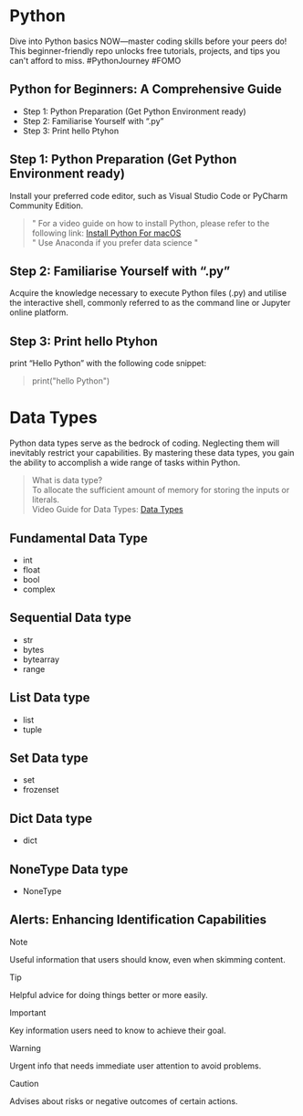 # Python
Dive into Python basics NOW—master coding skills before your peers do! This beginner-friendly repo unlocks free tutorials, projects, and tips you can't afford to miss. #PythonJourney #FOMO

## Python for Beginners: A Comprehensive Guide
- Step 1: Python Preparation (Get Python Environment ready)
- Step 2: Familiarise Yourself with “.py”
- Step 3: Print hello Ptyhon

## Step 1: Python Preparation (Get Python Environment ready)
Install your preferred code editor, such as Visual Studio Code or PyCharm Community Edition.
> " For a video guide on how to install Python, please refer to the following link: [Install Python For macOS](https://www.youtube.com/watch?v=Rxc6RWbY-yw)  
> " Use Anaconda if you prefer data science "

## Step 2: Familiarise Yourself with “.py”
Acquire the knowledge necessary to execute Python files (.py) and utilise the interactive shell, commonly referred to as the command line or Jupyter online platform.

## Step 3: Print hello Ptyhon
print “Hello Python” with the following code snippet: 
> print("hello Python")


# Data Types 

Python data types serve as the bedrock of coding. Neglecting them will inevitably restrict your capabilities. By mastering these data types, you gain the ability to accomplish a wide range of tasks within Python.

> What is data type?   
> To allocate the sufficient amount of memory for storing the inputs or literals.  
> Video Guide for Data Types: [Data Types](https://www.youtube.com/watch?v=FMFGUH18Xhg)

## Fundamental Data Type

- int 
- float 
- bool 
- complex 

## Sequential Data type

- str 
- bytes 
- bytearray
- range 

## List Data type

- list 
- tuple 

## Set Data type

- set 
- frozenset 

## Dict Data type

- dict 


## NoneType Data type

- NoneType


## Alerts: Enhancing Identification Capabilities 

> [!NOTE]
> Useful information that users should know, even when skimming content.

> [!TIP]
> Helpful advice for doing things better or more easily.

> [!IMPORTANT]
> Key information users need to know to achieve their goal.

> [!WARNING]
> Urgent info that needs immediate user attention to avoid problems.

> [!CAUTION]
> Advises about risks or negative outcomes of certain actions.
